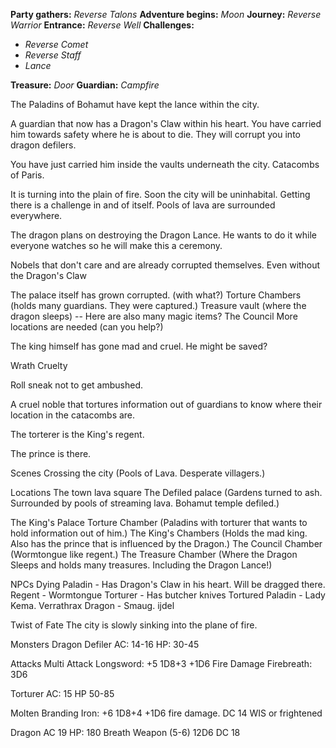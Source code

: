 **Party gathers:** *Reverse Talons*
**Adventure begins:** *Moon*
**Journey:** *Reverse Warrior*
**Entrance:** *Reverse Well*
**Challenges:** 
- *Reverse Comet*
- *Reverse Staff*
- *Lance*

**Treasure:** *Door*
**Guardian:** *Campfire*

The Paladins of Bohamut have kept the lance within the city.

A guardian that now has a Dragon's Claw within his heart. You have carried him towards safety where he is about to die. They will corrupt you into dragon defilers.

You have just carried him inside the vaults underneath the city. Catacombs of Paris.

It is turning into the plain of fire. Soon the city will be uninhabital. Getting there is a challenge in and of itself. Pools of lava are surrounded everywhere.

The dragon plans on destroying the Dragon Lance. He wants to do it while everyone watches so he will make this a ceremony.

Nobels that don't care and are already corrupted themselves. Even without the Dragon's Claw

The palace itself has grown corrupted. (with what?)
Torture Chambers (holds many guardians. They were captured.)
Treasure vault (where the dragon sleeps) -- Here are also many magic items?
The Council
More locations are needed (can you help?)

The king himself has gone mad and cruel. He might be saved?

Wrath Cruelty


Roll sneak not to get ambushed.

A cruel noble that tortures information out of guardians to know where their location in the catacombs are.

The torterer is the King's regent.

The prince is there.





Scenes
Crossing the city (Pools of Lava. Desperate villagers.)


Locations
The town lava square
The Defiled palace (Gardens turned to ash. Surrounded by pools of streaming lava. Bohamut temple defiled.)

The King's Palace
Torture Chamber (Paladins with torturer that wants to hold information out of him.)
The King's Chambers (Holds the mad king. Also has the prince that is influenced by the Dragon.)
The Council Chamber (Wormtongue like regent.)
The Treasure Chamber (Where the Dragon Sleeps and holds many treasures. Including the Dragon Lance!)

NPCs
Dying Paladin - Has Dragon's Claw in his heart. Will be dragged there.
Regent - Wormtongue
Torturer - Has butcher knives
Tortured Paladin - Lady Kema.
Verrathrax Dragon - Smaug. ijdel

Twist of Fate
The city is slowly sinking into the plane of fire.

Monsters
Dragon Defiler
AC: 14-16
HP: 30-45

Attacks Multi Attack
Longsword: +5 1D8+3 +1D6 Fire Damage
Firebreath: 3D6

Torturer
AC: 15
HP 50-85

Molten Branding Iron: +6 1D8+4 +1D6 fire damage. DC 14 WIS or frightened

Dragon
AC 19
HP: 180
Breath Weapon (5-6) 12D6 DC 18